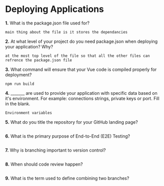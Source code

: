 # Deploying Applications

**1.** What is the package.json file used for?
<!-- enter you answer in the space below -->
```
main thing about the file is it stores the dependancies
``` 
**2.** At what level of your project do you need package.json when deploying your application? Why?
<!-- enter you answer in the space below -->
```
at the most top level of the file so that all the other files can refrence the package.json file
```
**3.** What command will ensure that your Vue code is compiled properly for deployment?
<!-- enter you answer in the space below -->
```
npm run build
```
**4.** _______ are used to provide your application with specific data based on it's environment. For example: connections strings, private keys or port. Fill in the blank.
<!-- enter you answer in the space below -->
```
Environment variables
```
**5.** What do you title the repository for your GitHub landing page?

<!-- enter you answer in the space below -->
```

```
**6.** What is the primary purpose of End-to-End (E2E) Testing?
<!-- enter you answer in the space below -->
```

```
**7.** Why is branching important to version control?
<!-- enter you answer in the space below -->
```

```
**8.** When should code review happen?
<!-- enter you answer in the space below -->
```

```
**9.** What is the term used to define combining two branches?
<!-- enter you answer in the space below -->
```

```
